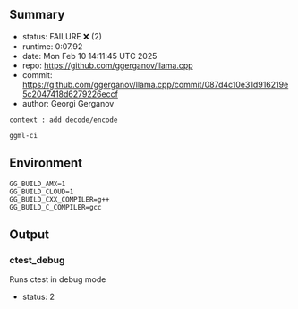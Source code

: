 ## Summary

- status:  FAILURE ❌ (2)
- runtime: 0:07.92
- date:    Mon Feb 10 14:11:45 UTC 2025
- repo:    https://github.com/ggerganov/llama.cpp
- commit:  https://github.com/ggerganov/llama.cpp/commit/087d4c10e31d916219e5c2047418d6279226eccf
- author:  Georgi Gerganov
```
context : add decode/encode

ggml-ci
```

## Environment

```
GG_BUILD_AMX=1
GG_BUILD_CLOUD=1
GG_BUILD_CXX_COMPILER=g++
GG_BUILD_C_COMPILER=gcc
```

## Output

### ctest_debug

Runs ctest in debug mode
- status: 2
```

```


